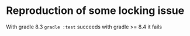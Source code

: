 # Reproduction of some locking issue


With gradle 8.3 `gradle :test` succeeds with gradle >= 8.4 it fails 